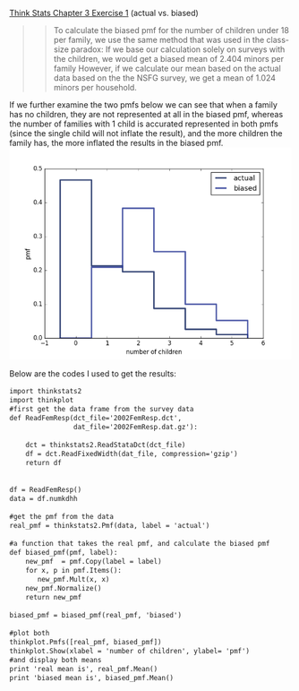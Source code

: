 [Think Stats Chapter 3 Exercise 1](http://greenteapress.com/thinkstats2/html/thinkstats2004.html#toc31) (actual vs. biased)

>> To calculate the biased pmf for the number of children under 18 per family, we use the same method that was used in the class-size paradox:
If we base our calculation solely on surveys with the children, we would get a biased mean of 2.404 minors per family
However, if we calculate our mean based on the actual data based on the the NSFG survey, we get a mean of 1.024 minors per household.

If we further examine the two pmfs below we can see that when a family has no children, they are not represented at all in the biased pmf, whereas the number of families with 1 child is accurated represented in both pmfs (since the single child will not inflate the result), and the more children the family has, the more inflated the results in the biased pmf.
![pmf figure](https://github.com/wyz33/dsp/blob/master/img/3-1-actual_biased_fig.png)

Below are the codes I used to get the results:
```
import thinkstats2
import thinkplot
#first get the data frame from the survey data
def ReadFemResp(dct_file='2002FemResp.dct',
                dat_file='2002FemResp.dat.gz'):
   
    dct = thinkstats2.ReadStataDct(dct_file)
    df = dct.ReadFixedWidth(dat_file, compression='gzip')
    return df
    

df = ReadFemResp()
data = df.numkdhh

#get the pmf from the data
real_pmf = thinkstats2.Pmf(data, label = 'actual')

#a function that takes the real pmf, and calculate the biased pmf
def biased_pmf(pmf, label):
    new_pmf  = pmf.Copy(label = label)
    for x, p in pmf.Items():
       new_pmf.Mult(x, x)
    new_pmf.Normalize()
    return new_pmf

biased_pmf = biased_pmf(real_pmf, 'biased')

#plot both
thinkplot.Pmfs([real_pmf, biased_pmf])
thinkplot.Show(xlabel = 'number of children', ylabel= 'pmf')
#and display both means
print 'real mean is', real_pmf.Mean()
print 'biased mean is', biased_pmf.Mean()

```
